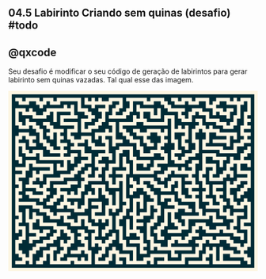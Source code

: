 ## 04.5 Labirinto Criando sem quinas (desafio) #todo
## @qxcode

Seu desafio é modificar o seu código de geração de labirintos para gerar labirinto sem quinas vazadas. Tal qual esse das imagem.

![](lab.png)